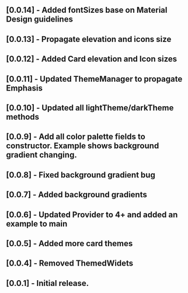## [0.0.14] - Added fontSizes base on Material Design guidelines
## [0.0.13] - Propagate elevation and icons size
## [0.0.12] - Added Card elevation and Icon sizes
## [0.0.11] - Updated ThemeManager to propagate Emphasis
## [0.0.10] - Updated all lightTheme/darkTheme methods
## [0.0.9] - Add all color palette fields to constructor. Example shows background gradient changing.
## [0.0.8] - Fixed background gradient bug
## [0.0.7] - Added background gradients
## [0.0.6] - Updated Provider to 4+ and added an example to main
## [0.0.5] - Added more card themes
## [0.0.4] - Removed ThemedWidets
## [0.0.1] - Initial release.
